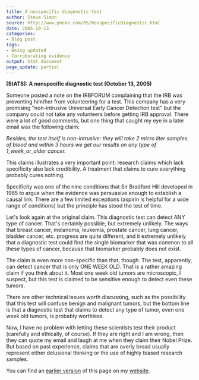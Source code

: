 ```yaml
---
title: A nonspecific diagnostic test
author: Steve Simon
source: http://www.pmean.com/05/NonspecificDiagnostic.html
date: 2005-10-13
categories:
- Blog post
tags:
- Being updated
- Corroborating evidence
output: html_document
page_update: partial
---
```

**[StATS]:** **A nonspecific diagnostic test
(October 13, 2005)**

Someone posted a note on the IRBFORUM complaining that the IRB was
preventing him/her from volunteering for a test. This company has a
very promising "non-intrusive Universal Early Cancer Detection test"
but the company could not take any volunteers before getting IRB
approval. There were a lot of good comments, but one thing that caught
my eye in a later email was the following claim:

*Besides, the test itself is non-intrusive: they will take 2 micro
liter samples of blood and within 3 hours we get our results on any
type of 1\_week\_or\_older cancer.*

This claims illustrates a very important point: research claims which
lack specificity also lack credibility. A treatment that claims to
cure everything probably cures nothing.

Specificity was one of the nine conditions that Sir Bradford Hill
developed in 1965 to argue when the evidence was persuasive enough to
establish a causal link. There are a few limited exceptions (aspirin
is helpful for a wide range of conditions) but the principle has stood
the test of time.

Let's look again at the original claim. This diagnostic test can
detect ANY type of cancer. That's certainly possible, but extremely
unlikely. The ways that breast cancer, melanoma, leukemia, prostate
cancer, lung cancer, bladder cancer, etc. progress are quite
different, and it extremely unlikely that a diagnostic test could find
the single biomarker that was common to all these types of cancer,
because that biomarker probably does not exist.

The claim is even more non-specific than that, though. The test,
apparently, can detect cancer that is only ONE WEEK OLD. That is a
rather amazing claim if you think about it. Most one week old tumors
are microscopic, I suspect, but this test is claimed to be sensitive
enough to detect even these tumors.

There are other technical issues worth discussing, such as the
possibility that this test will confuse benign and malignant tumors,
but the bottom line is that a diagnostic test that claims to detect
any type of tumor, even one week old tumors, is probably worthless.

Now, I have no problem with letting these scientists test their
product (carefully and ethically, of course). If they are right and I
am wrong, then they can quote my email and laugh at me when they claim
their Nobel Prize. But based on past experience, claims that are
overly broad usually represent either delusional thinking or the use
of highly biased research samples.

You can find an [earlier version][sim1] of this page on my [website][sim2].

[sim1]: http://www.pmean.com/05/NonspecificDiagnostic.html
[sim2]: http://www.pmean.com
